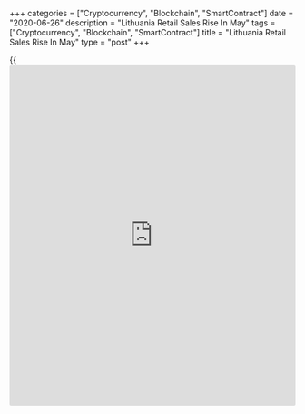 +++
categories = ["Cryptocurrency", "Blockchain", "SmartContract"]
date = "2020-06-26"
description = "Lithuania Retail Sales Rise In May"
tags = ["Cryptocurrency", "Blockchain", "SmartContract"]
title = "Lithuania Retail Sales Rise In May"
type = "post"
+++

{{<iframe id="large-banner" src="https://www.bounty.group/#slide=26.0" width="100%" height="600" scrolling="no" style="border: 0px solid rgb(216, 221, 230); border-radius: 3px;">}}

Lithuania's retail sales rose for the first time in three months in May,
figures from the statistical office showed on Friday.

Retail sales, excluding VAT, increased a working-day adjusted 0.9
percent year-on-year in May, after a 17.6 percent fall in April.

Sales of non-food stores increased 6.0 percent annually in May and sales
in non-specialized stores rose 1.2 percent.

Sales of food, alcoholic beverages and tobacco increased 1.0 percent.

On a month-on-month basis, retail sales gained 17.5 percent in May. The
sales increased after the easing of the quarantine measures related to
Covid-19 pandemic.

For the January to May period, retail sales declined by a working-day
adjusted 2.5 percent from the same period of the previous year.

For comments and feedback [contact](https://www.playgroundfx.com/contact/): editorial@rtt[news](https://www.letsplayfx.com/blog/forex-news-website/).com

[Economic News][1]

 **What parts of the world are seeing the best (and worst) economic
performances lately? Click[here][2] to check out our [Econ Scorecard][2]
and find out! See up-to-the-moment [ranking](https://www.playgroundfx.com/blog/crypto-exchange-ranking/)s for the best and worst
performers in [GDP][3], [unemployment rate][4], [inflation][5] and much
more.**

   1. www.rtt[news](https://www.letsplayfx.com/blog/forex-news-website/).com/Content/EconomicNews.aspx
   2. www.rtt[news](https://www.letsplayfx.com/blog/forex-news-website/).com/economic-scorecard/world-rank/PPI/highest-performance.aspx
   3. www.rtt[news](https://www.letsplayfx.com/blog/forex-news-website/).com/economic-scorecard/world-rank/GDP/highest-performance.aspx
   4. www.rtt[news](https://www.letsplayfx.com/blog/forex-news-website/).com/economic-scorecard/world-rank/unemployment-rate/lowest-performance.aspx
   5. www.rtt[news](https://www.letsplayfx.com/blog/forex-news-website/).com/economic-scorecard/world-rank/CPI/highest-performance.aspx